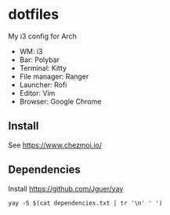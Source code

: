 # dotfiles

My i3 config for Arch

- WM: i3
- Bar: Polybar
- Terminal: Kitty
- File manager: Ranger
- Launcher: Rofi
- Editor: Vim
- Browser: Google Chrome

## Install

See https://www.chezmoi.io/

## Dependencies

Install https://github.com/Jguer/yay

    yay -S $(cat dependencies.txt | tr '\n' ' ') 
